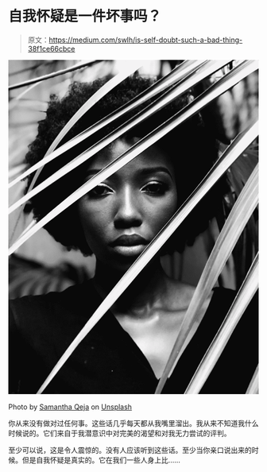 # 自我怀疑是一件坏事吗？

> 原文：<https://medium.com/swlh/is-self-doubt-such-a-bad-thing-38f1ce66cbce>

![](img/fd22c2590cc34b0dd6545edf0edcd44c.png)

Photo by [Samantha Qeja](https://unsplash.com/@sammilk?utm_source=unsplash&utm_medium=referral&utm_content=creditCopyText) on [Unsplash](https://unsplash.com/search/photos/black-woman?utm_source=unsplash&utm_medium=referral&utm_content=creditCopyText)

你从来没有做对过任何事。这些话几乎每天都从我嘴里溜出。我从来不知道我什么时候说的。它们来自于我潜意识中对完美的渴望和对我无力尝试的评判。

至少可以说，这是令人震惊的。没有人应该听到这些话。至少当你亲口说出来的时候。但是自我怀疑是真实的。它在我们一些人身上比……